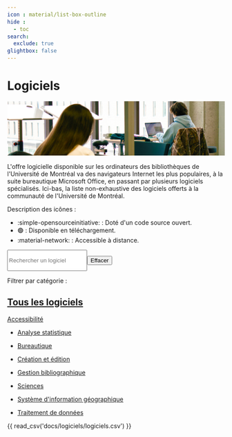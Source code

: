 ```yaml
---
icon : material/list-box-outline
hide : 
  - toc
search:
  exclude: true
glightbox: false
---
```


# Logiciels 

![](../numerique/images/logiciels.jpg)

L'offre logicielle disponible sur les ordinateurs des bibliothèques de l'Université de Montréal va des navigateurs Internet les plus populaires, à la suite bureautique Microsoft Office, en passant par plusieurs logiciels spécialisés. Ici-bas, la liste non-exhaustive des logiciels offerts à la communauté de l'Université de Montréal.

Description des icônes :

- :simple-opensourceinitiative: : Doté d'un code source ouvert.
- :green_circle: : Disponible en téléchargement.
- :material-network: : Accessible à distance.

<div style="display:flex">
  <input class="input-search"
    id="search"
    type="text"
    placeholder="Rechercher un logiciel"
    _="on keyup
      if the event's key is 'Escape'
        set my value to ''
        trigger keyup
      else
        show <tr/> in next <tbody/> when its textContent.toLowerCase() contains my value.toLowerCase()" />

  <button class="btn-clear md-button md-button--primary"
    _="on click set #search.value to '' then trigger keyup on #search">Effacer</button>

  
</div>

Filtrer par catégorie : 
<div style="">

  <a href="#" class=""
  _="on click
    event.preventDefault()
    set #search.value to '' then trigger keyup on #search">Tous les logiciels</a>
-
  <a href="#" class=""
   _="on click
    event.preventDefault()
    set #search.value to 'Accessibilité' then trigger keyup on #search">Accessibilité</a>

-
  <a href="#" class=""
    _="on click
    event.preventDefault()
    set #search.value to 'Analyse statistique' then trigger keyup on #search">Analyse statistique</a>

-
  <a href="#" class=""
   _="on click
    event.preventDefault()
    set #search.value to 'Bureautique' then trigger keyup on #search">Bureautique</a>

-
  <a href="#" class=""
    _="on click
    event.preventDefault()
    set #search.value to 'Création et édition' then trigger keyup on #search">Création et édition</a>

-
  <a href="#" class=""
   _="on click
    event.preventDefault()
    set #search.value to 'Gestion bibliographique' then trigger keyup on #search">Gestion bibliographique</a>

-
  <a href="#" class=""
    _="on click
    event.preventDefault()
    set #search.value to 'Sciences' then trigger keyup on #search">Sciences</a>

-
  <a href="#" class=""
    _="on click
    event.preventDefault()
    set #search.value to 'Système dʼinformation géographique' then trigger keyup on #search">Système d'information géographique</a>

-
  <a href="#" class=""
    _="on click
    event.preventDefault()
    set #search.value to 'Traitement de données' then trigger keyup on #search">Traitement de données</a>





</div>

{{ read_csv('docs/logiciels/logiciels.csv') }}

<script src="https://unpkg.com/tablesort@5.3.0/dist/tablesort.min.js"></script>
<script>
  var tables = document.querySelectorAll("article table")
  new Tablesort(tables.item(tables.length - 1));
</script>